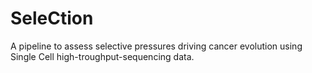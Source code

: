 # SeleCtion
A pipeline to assess selective pressures driving cancer evolution using Single Cell high-troughput-sequencing data.
